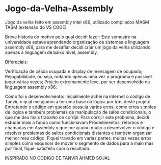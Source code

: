 # Jogo-da-Velha-Assembly
Jogo da velha feito em assembly intel x86, utilizado compilados MASM TASM (extensão do VS CODE)

Breve historia do motivo pelo qual decidi fazer:
  Este semestre na universidade estava aprendendo organização de sistemas e linguagem assembly x86, para me desafiar 
decidi criar um jogo da velha utilizando apenas a linguagem de baixo nivel, assembly.

Difereciais:

Verificação de célula ocupada e display de mensagem de ocupado;
Rejogabilidade, ou seja, rodando apenas uma vez o programa é possivel jogar várias vezes;
Projeto extremamente leve, por ser desenvolvido na linguagem assembly x86;

 Como foi o desenvolvimento:
   Inicialmente achei na internet o código de Tanvir, o qual me ajudou a ter uma base da lógica por trás deste projeto.
Entretando o código em questão possuia varios erros, como erros simples de lógica e também problemas de manipulação de 
salos condicionais, o que me deu mais trabalho de corrijir.
 Para corrijir este problema, decidi estudar mais a fundo como funcionavam Procedimentos, retornos e chamadas em Assembly
o que me ajudou muito a desenvolver o código e resolver problemas de saltos condicionais distantes e também organizar melhor
meu código.
  Fiquei travado em varias partes, muitas vezes erros simples como esquecer de mover o segmento de dados para a main 
mas por final, fiquei satisfeito com o resultado.

INSPIRADO NO CODIGO DE TANVIR AHMED SOJAL

